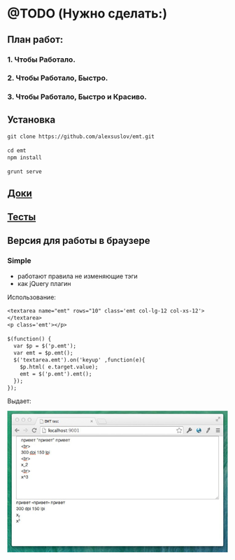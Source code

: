 # @TODO (Нужно сделать:)
## План работ:
### 1. Чтобы Работало.

### 2. Чтобы Работало, Быстро.

### 3. Чтобы Работало, Быстро и Красиво.

## Установка
```
git clone https://github.com/alexsuslov/emt.git

cd emt
npm install

grunt serve

```
## [Доки](http://alexsuslov.github.io/emt/)
## [Тесты](https://github.com/alexsuslov/emt/blob/master/report.md)

## Версия для работы в браузере
### Simple

- работают правила не изменяющие тэги
- как jQuery плагин

Использование:
```
<textarea name="emt" rows="10" class='emt col-lg-12 col-xs-12'></textarea>
<p class='emt'></p>

$(function() {
  var $p = $('p.emt');
  var emt = $p.emt();
  $('textarea.emt').on('keyup' ,function(e){
    $p.html( e.target.value);
    emt = $('p.emt').emt();
  });
});

```

Выдает:

![test](https://raw.githubusercontent.com/alexsuslov/emt/master/img/EMT_test.jpg)

 





